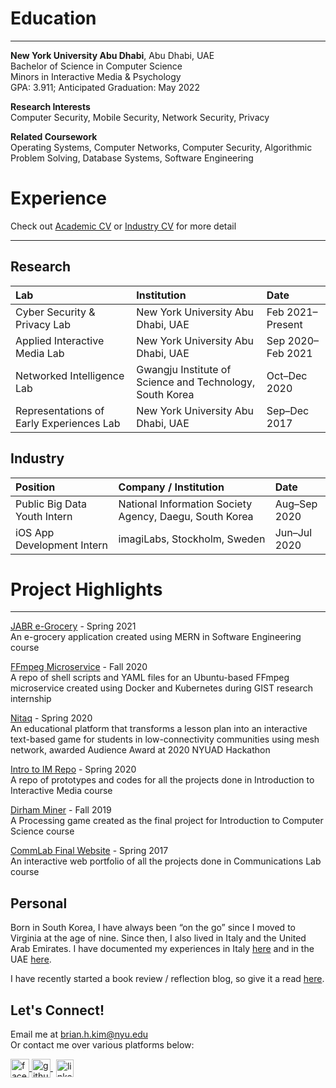 # Education
* * *
**New York University Abu Dhabi**, Abu Dhabi, UAE  
Bachelor of Science in Computer Science  
Minors in Interactive Media & Psychology  
GPA: 3.911; Anticipated Graduation: May 2022

**Research Interests**  
Computer Security, Mobile Security, Network Security, Privacy
 
**Related Coursework**  
Operating Systems, Computer Networks, Computer Security, Algorithmic Problem Solving, Database Systems, Software Engineering

# Experience
Check out [Academic CV](https://docs.google.com/document/d/1Js9eWiR65zJzN37uNUiyC9Zfmczm0dhxp_v35CGDFH8/edit?usp=sharing) or [Industry CV](https://docs.google.com/document/d/19pddtevEGpmLIKrWWmJUetb3dD6jpdMuRBeQ8uFA8AQ/edit?usp=sharing)
for more detail
* * *
## Research
| Lab                                      | Institution                                              | Date              |
|:-----------------------------------------|:---------------------------------------------------------|:------------------|
| Cyber Security & Privacy Lab             | New York University Abu Dhabi, UAE                       | Feb 2021–Present  
| Applied Interactive Media Lab            | New York University Abu Dhabi, UAE                       | Sep 2020–Feb 2021 
| Networked Intelligence Lab               | Gwangju Institute of Science and Technology, South Korea | Oct–Dec 2020      
| Representations of Early Experiences Lab | New York University Abu Dhabi, UAE                       | Sep–Dec 2017      

## Industry
| Position                     | Company / Institution                                   | Date         |
|:-----------------------------|:--------------------------------------------------------|:-------------|
| Public Big Data Youth Intern | National Information Society Agency, Daegu, South Korea | Aug–Sep 2020 
| iOS App Development Intern   | imagiLabs, Stockholm, Sweden                            | Jun–Jul 2020 

# Project Highlights
* * *
[JABR e-Grocery](https://github.com/reem-hazim/JABR-eGrocery) - Spring 2021  
An e-grocery application created using MERN in Software Engineering course

[FFmpeg Microservice](https://github.com/briankim113/gist-internship) - Fall 2020  
A repo of shell scripts and YAML files for an Ubuntu-based FFmpeg microservice created using Docker and Kubernetes during GIST research internship

[Nitaq](https://github.com/nyuad-hackathon-2020/nitaq) - Spring 2020  
An educational platform that transforms a lesson plan into an interactive text-based game for students in low-connectivity communities using mesh network, awarded Audience Award at 2020 NYUAD Hackathon

[Intro to IM Repo](https://github.com/briankim113/Introduction-to-Interactive-Media) - Spring 2020  
A repo of prototypes and codes for all the projects done in Introduction to Interactive Media course

[Dirham Miner](https://github.com/briankim113/introfinal) - Fall 2019  
A Processing game created as the final project for Introduction to Computer Science course

[CommLab Final Website](http://hk247.nyuadim.com/index.html) - Spring 2017  
An interactive web portfolio of all the projects done in Communications Lab course

## Personal
Born in South Korea, I have always been “on the go” since I moved to Virginia at the age of nine. Since then, I also lived in Italy and the United Arab Emirates. I have documented my experiences in Italy [here](https://briankim113.wixsite.com/ciao-italia) and in the UAE [here](https://briankim113.wixsite.com/nyuad).

I have recently started a book review / reflection blog, so give it a read [here](https://brianreadsbooks.wordpress.com/).

## Let's Connect!
Email me at brian.h.kim@nyu.edu  
Or contact me over various platforms below:

<p float="left">
  <a href="http://www.facebook.com/briankim113">
    <img src="https://image.flaticon.com/icons/png/512/25/25187.png" alt="facebook" width="30" height="30" style="vertical-align:middle">
  </a>
  <a href="http://www.github.com/briankim113">
    <img src="https://cdn.freebiesupply.com/logos/large/2x/github-icon-1-logo-png-transparent.png" alt="github" width="30" height="30" style="vertical-align:middle">
  </a>
  <a href="https://www.linkedin.com/in/briankim113">
    <img src="https://image.flaticon.com/icons/png/512/49/49656.png" alt="linkedin" width="28" height="28" style="padding-left:5px; vertical-align:middle">
  </a>
</p>
